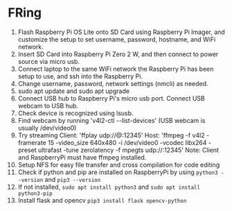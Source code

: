 # FRing

1. Flash Raspberry Pi OS Lite onto SD Card using Raspberry Pi Imager, and customize the setup to set username, password, hostname, and WiFi network.
2. Insert SD Card into Raspberry Pi Zero 2 W, and then connect to power source via micro usb.
3. Connect laptop to the same WiFi network the Raspberry Pi has been setup to use, and ssh into the Raspberry Pi.
4. Change username, password, network settings (nmcli) as needed.
5. sudo apt update and sudo apt upgrade
6. Connect USB hub to Raspberry Pi's micro usb port. Connect USB webcam to USB hub.
7. Check device is recognized using lsusb.
8. Find webcam by running 'v4l2-ctl --list-devices' (USB webcam is usually /dev/video0)
9. Try streaming
   Client: 'ffplay udp://@:12345'
   Host: 'ffmpeg -f v4l2 -framerate 15 -video_size 640x480 -i /dev/video0 -vcodec libx264 -preset ultrafast -tune zerolatency -f mpegts udp://<client-ip>:12345'
   Note: Client and RaspberryPi must have ffmpeg installed.
10. Setup NFS for easy file transfer and cross compilation for code editing
11. Check if python and pip are installed on RaspberryPi by using `python3 --version` and `pip3 --version`
12. If not installed, `sudo apt install python3` and `sudo apt install python3-pip`
13. Install flask and opencv `pip3 install flask opencv-python`

